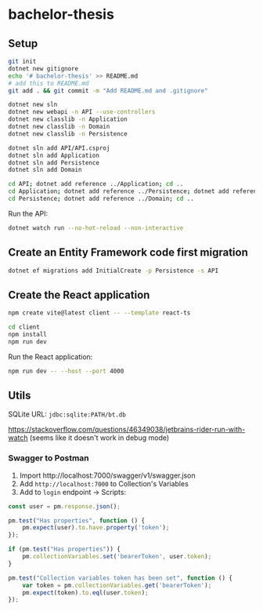 # bachelor-thesis

## Setup

```bash
git init
dotnet new gitignore
echo '# bachelor-thesis' >> README.md
# add this to README.md
git add . && git commit -m "Add README.md and .gitignore"
```

```bash
dotnet new sln
dotnet new webapi -n API --use-controllers
dotnet new classlib -n Application
dotnet new classlib -n Domain
dotnet new classlib -n Persistence

dotnet sln add API/API.csproj
dotnet sln add Application
dotnet sln add Persistence
dotnet sln add Domain

cd API; dotnet add reference ../Application; cd ..
cd Application; dotnet add reference ../Persistence; dotnet add reference ../Domain; cd ..
cd Persistence; dotnet add reference ../Domain; cd ..
```

Run the API:

```bash
dotnet watch run --no-hot-reload --non-interactive
```

## Create an Entity Framework code first migration

```bash
dotnet ef migrations add InitialCreate -p Persistence -s API
```

## Create the React application

```bash
npm create vite@latest client -- --template react-ts
```

```bash
cd client
npm install
npm run dev
```

Run the React application:

```bash
npm run dev -- --host --port 4000
```

## Utils

SQLite URL: `jdbc:sqlite:PATH/bt.db`

https://stackoverflow.com/questions/46349038/jetbrains-rider-run-with-watch
(seems like it doesn't work in debug mode)

### Swagger to Postman

1. Import http://localhost:7000/swagger/v1/swagger.json
2. Add `http://localhost:7000` to Collection's Variables
3. Add to `login` endpoint -> Scripts:

```javascript
const user = pm.response.json();

pm.test("Has properties", function () {
    pm.expect(user).to.have.property('token');
});

if (pm.test("Has properties")) {
    pm.collectionVariables.set('bearerToken', user.token);
}

pm.test("Collection variables token has been set", function () {
    var token = pm.collectionVariables.get('bearerToken');
    pm.expect(token).to.eql(user.token);
});
```

